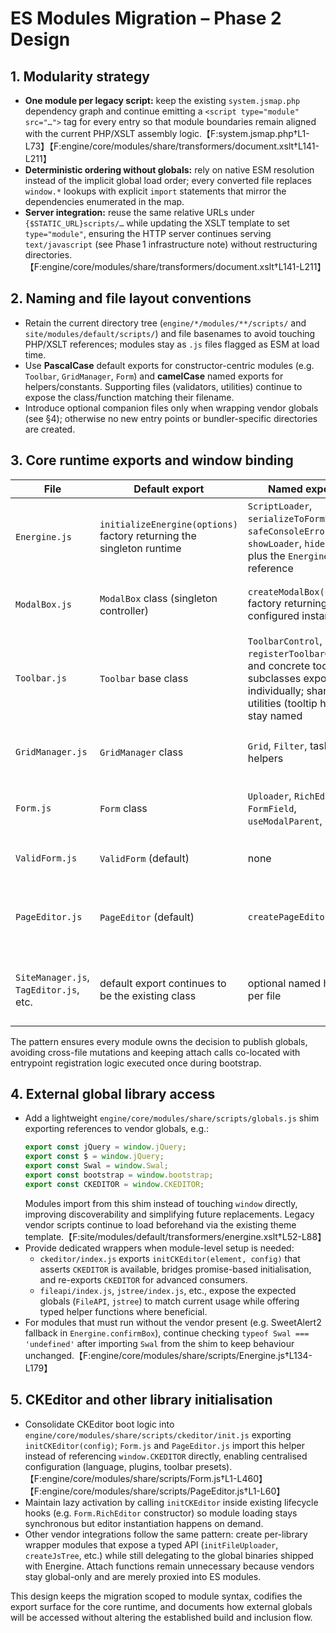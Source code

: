 # ES Modules Migration – Phase 2 Design

## 1. Modularity strategy
- **One module per legacy script:** keep the existing `system.jsmap.php` dependency graph and continue emitting a `<script type="module" src="…">` tag for every entry so that module boundaries remain aligned with the current PHP/XSLT assembly logic.【F:system.jsmap.php†L1-L73】【F:engine/core/modules/share/transformers/document.xslt†L141-L211】
- **Deterministic ordering without globals:** rely on native ESM resolution instead of the implicit global load order; every converted file replaces `window.*` lookups with explicit `import` statements that mirror the dependencies enumerated in the map.
- **Server integration:** reuse the same relative URLs under `{$STATIC_URL}scripts/…` while updating the XSLT template to set `type="module"`, ensuring the HTTP server continues serving `text/javascript` (see Phase 1 infrastructure note) without restructuring directories.【F:engine/core/modules/share/transformers/document.xslt†L141-L211】

## 2. Naming and file layout conventions
- Retain the current directory tree (`engine/*/modules/**/scripts/` and `site/modules/default/scripts/`) and file basenames to avoid touching PHP/XSLT references; modules stay as `.js` files flagged as ESM at load time.
- Use **PascalCase** default exports for constructor-centric modules (e.g. `Toolbar`, `GridManager`, `Form`) and **camelCase** named exports for helpers/constants. Supporting files (validators, utilities) continue to expose the class/function matching their filename.
- Introduce optional companion files only when wrapping vendor globals (see §4); otherwise no new entry points or bundler-specific directories are created.

## 3. Core runtime exports and window binding
| File | Default export | Named exports | `attachToWindow` responsibility |
| --- | --- | --- | --- |
| `Energine.js` | `initializeEnergine(options)` factory returning the singleton runtime | `ScriptLoader`, `serializeToFormEncoded`, `safeConsoleError`, `showLoader`, `hideLoader`, plus the `Energine` object reference | Replaces direct `window` mutation by exporting `attachToWindow(runtime)` that injects `{ ScriptLoader, Energine, safeConsoleError, showLoader, hideLoader }` into the desired global (defaulting to `window`).【F:engine/core/modules/share/scripts/Energine.js†L1-L292】 |
| `ModalBox.js` | `ModalBox` class (singleton controller) | `createModalBox(config)` factory returning the configured instance | `attachModalBoxToWindow(modalBox, target = window.top)` assigns the same singleton to `target.ModalBox`, keeping cross-frame behaviour.【F:engine/core/modules/share/scripts/ModalBox.js†L1-L208】 |
| `Toolbar.js` | `Toolbar` base class | `ToolbarControl`, `registerToolbarControl`, and concrete toolbar subclasses exported individually; shared utilities (tooltip helpers) stay named | `attachToolbarGlobals({ Toolbar, controls }, target = window)` adds `Toolbar` plus registered controls to the legacy namespace for XML-driven instantiation.【F:engine/core/modules/share/scripts/Toolbar.js†L1-L196】【F:engine/core/modules/share/transformers/document.xslt†L164-L210】 |
| `GridManager.js` | `GridManager` class | `Grid`, `Filter`, task helpers | `attachGridManagerGlobals(bundle, target = window)` exposes `GridManager`, `Grid`, `Filter`, and module-specific derivatives so XML `new GridManager(...)` still works.【F:engine/core/modules/share/scripts/GridManager.js†L1-L226】 |
| `Form.js` | `Form` class | `Uploader`, `RichEditor`, `FormField`, `useModalParent`, etc. | `attachFormGlobals(formApi, target = window)` publishes `Form` and selected helpers for components that call them dynamically (e.g. `new Form(...)`).【F:engine/core/modules/share/scripts/Form.js†L1-L460】 |
| `ValidForm.js` | `ValidForm` (default) | none | `attachValidFormToWindow(target = window)` keeps compatibility for templates referencing the global constructor.【F:engine/core/modules/share/scripts/ValidForm.js†L1-L40】 |
| `PageEditor.js` | `PageEditor` (default) | `createPageEditor` | `attachPageEditorToWindow(target = window)` preserves the instantiation path used by `document.xslt`.【F:engine/core/modules/share/scripts/PageEditor.js†L1-L60】【F:engine/core/modules/share/transformers/document.xslt†L187-L197】 |
| `SiteManager.js`, `TagEditor.js`, etc. | default export continues to be the existing class | optional named helpers per file | Each module exports its own `attachToWindow` helper delegating to parent `attachGridManagerGlobals` when applicable, keeping inheritance wiring intact.【F:engine/core/modules/share/scripts/SiteManager.js†L1-L40】【F:engine/core/modules/share/scripts/TagEditor.js†L1-L40】 |

The pattern ensures every module owns the decision to publish globals, avoiding cross-file mutations and keeping attach calls co-located with entrypoint registration logic executed once during bootstrap.

## 4. External global library access
- Add a lightweight `engine/core/modules/share/scripts/globals.js` shim exporting references to vendor globals, e.g.:
  ```js
  export const jQuery = window.jQuery;
  export const $ = window.jQuery;
  export const Swal = window.Swal;
  export const bootstrap = window.bootstrap;
  export const CKEDITOR = window.CKEDITOR;
  ```
  Modules import from this shim instead of touching `window` directly, improving discoverability and simplifying future replacements. Legacy vendor scripts continue to load beforehand via the existing theme template.【F:site/modules/default/transformers/energine.xslt†L52-L88】
- Provide dedicated wrappers when module-level setup is needed:
  - `ckeditor/index.js` exports `initCKEditor(element, config)` that asserts `CKEDITOR` is available, bridges promise-based initialisation, and re-exports `CKEDITOR` for advanced consumers.
  - `fileapi/index.js`, `jstree/index.js`, etc., expose the expected globals (`FileAPI`, `jstree`) to match current usage while offering typed helper functions where beneficial.
- For modules that must run without the vendor present (e.g. SweetAlert2 fallback in `Energine.confirmBox`), continue checking `typeof Swal === 'undefined'` after importing `Swal` from the shim to keep behaviour unchanged.【F:engine/core/modules/share/scripts/Energine.js†L134-L179】

## 5. CKEditor and other library initialisation
- Consolidate CKEditor boot logic into `engine/core/modules/share/scripts/ckeditor/init.js` exporting `initCKEditor(config)`; `Form.js` and `PageEditor.js` import this helper instead of referencing `window.CKEDITOR` directly, enabling centralised configuration (language, plugins, toolbar presets).【F:engine/core/modules/share/scripts/Form.js†L1-L460】【F:engine/core/modules/share/scripts/PageEditor.js†L1-L60】
- Maintain lazy activation by calling `initCKEditor` inside existing lifecycle hooks (e.g. `Form.RichEditor` constructor) so module loading stays synchronous but editor instantiation happens on demand.
- Other vendor integrations follow the same pattern: create per-library wrapper modules that expose a typed API (`initFileUploader`, `createJsTree`, etc.) while still delegating to the global binaries shipped with Energine. Attach functions remain unnecessary because vendors stay global-only and are merely proxied into ES modules.

This design keeps the migration scoped to module syntax, codifies the export surface for the core runtime, and documents how external globals will be accessed without altering the established build and inclusion flow.
